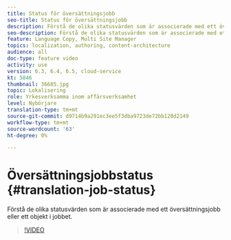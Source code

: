 ```yaml
---
title: Status för översättningsjobb
seo-title: Status för översättningsjobb
description: Förstå de olika statusvärden som är associerade med ett översättningsjobb eller ett objekt i jobbet.
seo-description: Förstå de olika statusvärden som är associerade med ett översättningsjobb eller ett objekt i jobbet.
feature: Language Copy, Multi Site Manager
topics: localization, authoring, content-architecture
audience: all
doc-type: feature video
activity: use
version: 6.3, 6.4, 6.5, cloud-service
kt: 5846
thumbnail: 36685.jpg
topic: Lokalisering
role: Yrkesverksamma inom affärsverksamhet
level: Nybörjare
translation-type: tm+mt
source-git-commit: d9714b9a291ec3ee5f3dba9723de72bb120d2149
workflow-type: tm+mt
source-wordcount: '63'
ht-degree: 0%

---
```



# Översättningsjobbstatus {#translation-job-status}

Förstå de olika statusvärden som är associerade med ett översättningsjobb eller ett objekt i jobbet.

>[!VIDEO](https://video.tv.adobe.com/v/36685?quality=12&learn=on)
